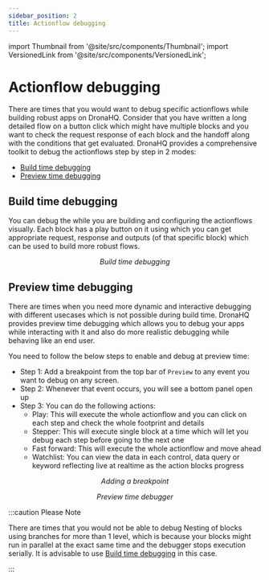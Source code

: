 ```yaml
---
sidebar_position: 2
title: Actionflow debugging
---
```


import Thumbnail from '@site/src/components/Thumbnail';
import VersionedLink from '@site/src/components/VersionedLink';

# Actionflow debugging

There are times that you would want to debug specific actionflows while building robust apps on DronaHQ. Consider that you have written a long detailed flow on a button click which might have multiple blocks and you want to check the request response of each block and the handoff along with the conditions that get evaluated. DronaHQ provides a comprehensive toolkit to debug the actionflows step by step in 2 modes:

- [Build time debugging](../connector_logs/#build-time-debugging)
- [Preview time debugging](../connector_logs/#build-time-debugging)

## Build time debugging

You can debug the while you are building and configuring the actionflows visually. Each block has a play button on it using which you can get appropriate request, response and outputs (of that specific block) which can be used to build more robust flows. 

<figure>
  <Thumbnail src="/img/debugging-apps/block-debugging.png" alt="Buildtime debugging" width='100%'/>
  <figcaption align = "center"><i>Build time debugging</i></figcaption>
</figure>

## Preview time debugging

There are times when you need more dynamic and interactive debugging with different usecases which is not possible during build time. DronaHQ provides preview time debugging which allows you to debug your apps while interacting with it and also do more realistic debugging while behaving like an end user. 

You need to follow the below steps to enable and debug at preview time:

- Step 1: Add a breakpoint from the top bar of `Preview` to any event you want to debug on any screen.
- Step 2: Whenever that event occurs, you will see a bottom panel open up
- Step 3: You can do the following actions:
    - Play: This will execute the whole actionflow and you can click on each step and check the whole footprint and details 
    - Stepper: This will execute single block at a time which will let you debug each step before going to the next one
    - Fast forward: This will execute the whole actionflow and move ahead
    - Watchlist: You can view the data in each control, data query or keyword reflecting live at realtime as the action blocks progress

<figure>
  <Thumbnail src="/img/debugging-apps/breakpoint.png" alt="Breakpoint" width='100%'/>
  <figcaption align = "center"><i>Adding a breakpoint</i></figcaption>
</figure>

<figure>
  <Thumbnail src="/img/debugging-apps/preview-debugging.png" alt="Preview time debugger" width='100%'/>
  <figcaption align = "center"><i>Preview time debugger</i></figcaption>
</figure>

:::caution Please Note

There are times that you would not be able to debug Nesting of blocks using branches for more than 1 level, which is because your blocks might run in parallel at the exact same time and the debugger stops execution serially. It is advisable to use [Build time debugging](../connector_logs/#build-time-debugging) in this case.

:::